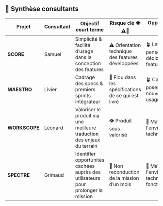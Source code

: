 ## 🧭 Synthèse consultants

| Projet         | Consultant | Objectif court terme                                                                 | Risque clé 👁️⚠️🚨                                | Opportunité 🌱🪴🌳                                      |
|----------------|------------|---------------------------------------------------------------------------------------|---------------------------------------------------|----------------------------------------------------|
| **SCORE**      | Samuel     | Simplicité & facilité d’usage dans la conception des features                         | ⚠️ Orientation technique des features développées | 🪴 Latitude pour penser et décider des features      |
| **MAESTRO**    | Livier     | Cadrage des specs & premiers sprints intégrateur                                      | 🚨 Flou dans les spécifications de ce qui est livré | 🪴 Capacité à poser de nouveaux usages         |
| **WORKSCOPE**  | Léonard    | Valoriser le produit via une meilleure traduction des enjeux du terrain            | 👁️ Produit sous-valorisé                     | 🌳 Maîtrise de l'environnement technique        |
| **SPECTRE**    | Grimaud    | Identifier opportunités cachées auprès des utilisateurs pour prolonger la mission     | 🚨 Non reconduction de la mission d’un mois  | 🌳 Maîtrise de l'environnement technique & fonctionnel |
